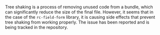 Tree shaking is a process of removing unused code from a bundle, which can significantly reduce the size of the final file. However, it seems that in the case of the `rc-field-form` library, it is causing side effects that prevent tree shaking from working properly. The issue has been reported and is being tracked in the repository.
